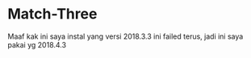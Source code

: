 # Match-Three

Maaf kak ini saya instal yang versi 2018.3.3 ini failed terus, jadi ini saya pakai yg 2018.4.3

